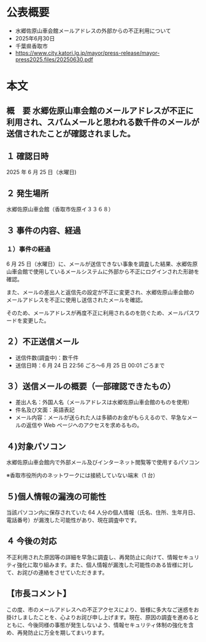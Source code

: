 # 公表概要
- 水郷佐原山車会館メールアドレスの外部からの不正利用について
- 2025年6月30日
- 千葉県香取市
- https://www.city.katori.lg.jp/mayor/press-release/mayor-press2025.files/20250630.pdf

# 本文
## 概 要 水郷佐原山車会館のメールアドレスが不正に利用され、スパムメールと思われる数千件のメールが送信されたことが確認されました。

## １ 確認日時
2025 年 6 月 25 日（水曜日)
## ２ 発生場所
水郷佐原山車会館（香取市佐原イ３３６８）
## ３ 事件の内容、経過
### １）事件の経過
6 月 25 日（水曜日）に、メールが送信できない事象を調査した結果、水郷佐原山車会館で使用しているメールシステムに外部から不正にログインされた形跡を確認。

また、メールの差出人と返信先の設定が不正に変更され、水郷佐原山車会館のメールアドレスを不正に使用し送信されたメールを確認。

そのため、メールアドレスが再度不正に利用されるのを防ぐため、メールパスワードを変更した。

## ２）不正送信メール
- 送信件数(調査中)：数千件
- 送信日時：6 月 24 日 22:56 ごろ～6 月 25 日 00:01 ごろまで

## ３）送信メールの概要（一部確認できたもの）
- 差出人名：外国人名（メールアドレスは水郷佐原山車会館のものを使用）
- 件名及び文面：英語表記
- メール内容：メールが送られた人は多額のお金がもらえるので、早急なメールの返信や Web ページへのアクセスを求めるもの。

## ４)対象パソコン
水郷佐原山車会館内で外部メール及びインターネット閲覧等で使用するパソコン

※香取市役所内のネットワークには接続していない端末（1 台）

## ５)個人情報の漏洩の可能性
当該パソコン内に保存されていた 64 人分の個人情報（氏名、住所、生年月日、電話番号）が漏洩した可能性があり、現在調査中です。

## ４ 今後の対応
不正利用された原因等の詳細を早急に調査し、再発防止に向けて、情報セキュリティ強化に取り組みます。また、個人情報が漏洩した可能性のある皆様に対して、お詫びの連絡をさせていただきます。

## 【市長コメント】
この度、市のメールアドレスへの不正アクセスにより、皆様に多大なご迷惑をお掛けしましたことを、心よりお詫び申し上げます。現在、原因の調査を進めるとともに、今後同様の事態が発生しないよう、情報セキュリティ体制の強化を含め、再発防止に万全を期してまいります。 
